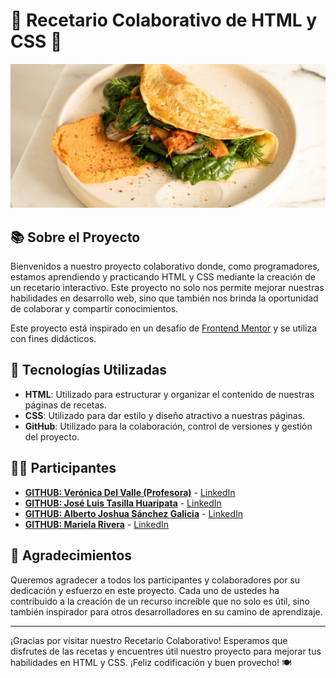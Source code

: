 # 🌟 Recetario Colaborativo de HTML y CSS 🍳

![Recetario](./assets/images/image-omelette.jpeg)

## 📚 Sobre el Proyecto

Bienvenidos a nuestro proyecto colaborativo donde, como programadores, estamos aprendiendo y practicando HTML y CSS mediante la creación de un recetario interactivo. Este proyecto no solo nos permite mejorar nuestras habilidades en desarrollo web, sino que también nos brinda la oportunidad de colaborar y compartir conocimientos.

Este proyecto está inspirado en un desafío de [Frontend Mentor](https://www.frontendmentor.io/) y se utiliza con fines didácticos.

## 🚀 Tecnologías Utilizadas

- **HTML**: Utilizado para estructurar y organizar el contenido de nuestras páginas de recetas.
- **CSS**: Utilizado para dar estilo y diseño atractivo a nuestras páginas.
- **GitHub**: Utilizado para la colaboración, control de versiones y gestión del proyecto.

## 👩‍💻 Participantes

- **[GITHUB: Verónica Del Valle (Profesora)](https://github.com/veronicadelvalle)** - [LinkedIn](https://www.linkedin.com/in/usuario1/)
- **[GITHUB: José Luis Tasilla Huaripata](https://github.com/Jota0305)** - [LinkedIn](www.linkedin.com/in/joseTH)
- **[GITHUB: Alberto Joshua Sánchez Galicia](https://github.com/JoshuaGalicia)** - [LinkedIn](https://www.linkedin.com/in/joshua-galicia-51a1b7212/)
- **[GITHUB: Mariela Rivera](https://github.com/marie2025)** - [LinkedIn](github.com/marie2025)

## 🥳 Agradecimientos

Queremos agradecer a todos los participantes y colaboradores por su dedicación y esfuerzo en este proyecto. Cada uno de ustedes ha contribuido a la creación de un recurso increíble que no solo es útil, sino también inspirador para otros desarrolladores en su camino de aprendizaje.

---

¡Gracias por visitar nuestro Recetario Colaborativo! Esperamos que disfrutes de las recetas y encuentres útil nuestro proyecto para mejorar tus habilidades en HTML y CSS. ¡Feliz codificación y buen provecho! 🍽️
